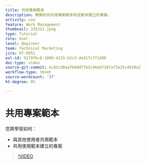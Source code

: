 ```yaml
---
title: 共用專案範本
description: 瞭解如何共用專案範本和從範本建立的專案。
activity: use
feature: Work Management
thumbnail: 335211.jpeg
type: Tutorial
role: User
level: Beginner
team: Technical Marketing
jira: KT-8951
exl-id: 9179fbc8-1000-4215-b2c3-de617c7f1d80
doc-type: video
source-git-commit: ec82cd0aafb89df7b3c46eb716faf3a25cd438a2
workflow-type: tm+mt
source-wordcount: '37'
ht-degree: 0%

---
```


# 共用專案範本

您將學習如何：

* 與其他使用者共用範本
* 共用使用範本建立的專案

>[!VIDEO](https://video.tv.adobe.com/v/335211/?quality=12&learn=on)
